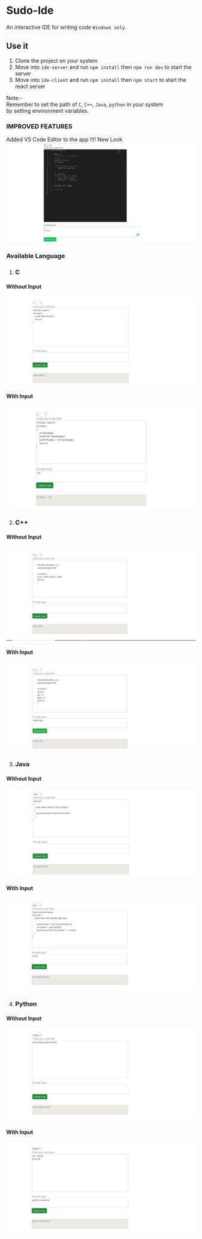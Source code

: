 # Sudo-Ide
An interactive IDE for writing code ```Windows only```.

## Use it
1. Clone the project on your system
2. Move into ```ide-server``` and run ```npm install``` then ```npm run dev``` to start the server
3. Move into ```ide-client``` and run ```npm install``` then ```npm start``` to start the react server

Note:-<br>
Remember to set the path of ```C```, ```C++```, ```Java```, ```python``` in your system <br>
by setting environment variables.


### IMPROVED FEATURES
Added VS Code Editor to the app !!!!
New Look
![](./assests/vscode.png)

### Available Language
1. ### C
#### Without Input
![](./assests/cwithoutinput.JPG)
#### With Input
![](./assests/cwithinput.JPG)

2. ### C++
#### Without Input
![](./assests/c++withoutinput.JPG)
#### With Input
![](./assests/c++withinput.JPG)

3. ### Java
#### Without Input
![](./assests/javawithoutinput.JPG)
#### With Input
![](./assests/javawithinput.JPG)

4. ### Python
#### Without Input
![](./assests/pythonwithoutinput.JPG)
#### With Input
![](./assests/pythonwithinput.JPG)


